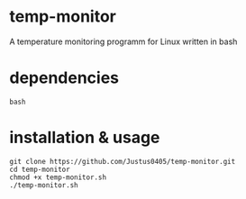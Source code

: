 # temp-monitor
A temperature monitoring programm for Linux written in bash

# dependencies
```shell
bash
```

# installation & usage
```shell
git clone https://github.com/Justus0405/temp-monitor.git
cd temp-monitor
chmod +x temp-monitor.sh
./temp-monitor.sh
```
